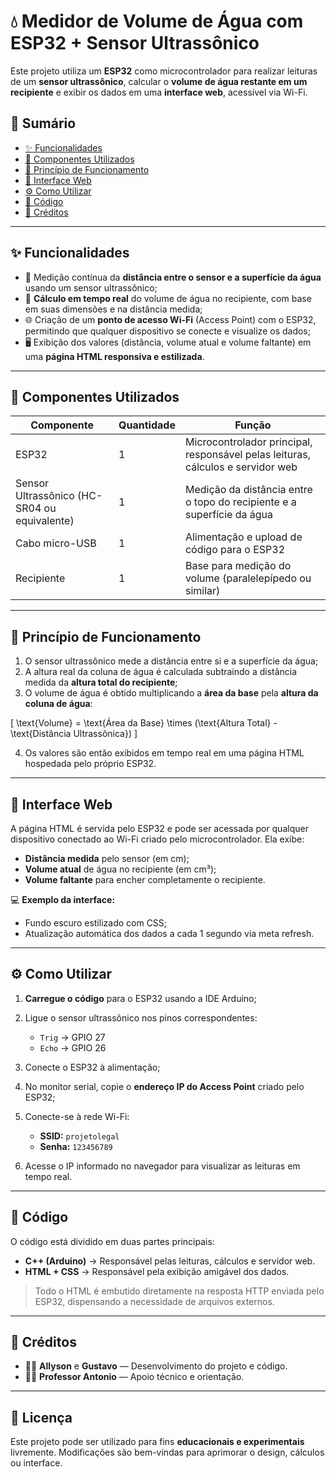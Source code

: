 # 💧 Medidor de Volume de Água com ESP32 + Sensor Ultrassônico

Este projeto utiliza um **ESP32** como microcontrolador para realizar leituras de um **sensor ultrassônico**, calcular o **volume de água restante em um recipiente** e exibir os dados em uma **interface web**, acessível via Wi-Fi.

## 📌 Sumário

* [✨ Funcionalidades](#-funcionalidades)
* [🔧 Componentes Utilizados](#-componentes-utilizados)
* [📐 Princípio de Funcionamento](#-princípio-de-funcionamento)
* [📡 Interface Web](#-interface-web)
* [⚙️ Como Utilizar](#️-como-utilizar)
* [📜 Código](#-código)
* [🧠 Créditos](#-créditos)

---

## ✨ Funcionalidades

* 📏 Medição contínua da **distância entre o sensor e a superfície da água** usando um sensor ultrassônico;
* 🧮 **Cálculo em tempo real** do volume de água no recipiente, com base em suas dimensões e na distância medida;
* 🌐 Criação de um **ponto de acesso Wi-Fi** (Access Point) com o ESP32, permitindo que qualquer dispositivo se conecte e visualize os dados;
* 🖥️ Exibição dos valores (distância, volume atual e volume faltante) em uma **página HTML responsiva e estilizada**.

---

## 🔧 Componentes Utilizados

| Componente                                   | Quantidade | Função                                                                          |
| -------------------------------------------- | ---------- | ------------------------------------------------------------------------------- |
| ESP32                                        | 1          | Microcontrolador principal, responsável pelas leituras, cálculos e servidor web |
| Sensor Ultrassônico (HC-SR04 ou equivalente) | 1          | Medição da distância entre o topo do recipiente e a superfície da água          |
| Cabo micro-USB                               | 1          | Alimentação e upload de código para o ESP32                                     |
| Recipiente                                   | 1          | Base para medição do volume (paralelepípedo ou similar)                         |

---

## 📐 Princípio de Funcionamento

1. O sensor ultrassônico mede a distância entre si e a superfície da água;
2. A altura real da coluna de água é calculada subtraindo a distância medida da **altura total do recipiente**;
3. O volume de água é obtido multiplicando a **área da base** pela **altura da coluna de água**:

[
\text{Volume} = \text{Área da Base} \times (\text{Altura Total} - \text{Distância Ultrassônica})
]

4. Os valores são então exibidos em tempo real em uma página HTML hospedada pelo próprio ESP32.

---

## 📡 Interface Web

A página HTML é servida pelo ESP32 e pode ser acessada por qualquer dispositivo conectado ao Wi-Fi criado pelo microcontrolador.
Ela exibe:

* **Distância medida** pelo sensor (em cm);
* **Volume atual** de água no recipiente (em cm³);
* **Volume faltante** para encher completamente o recipiente.

💻 **Exemplo da interface:**

* Fundo escuro estilizado com CSS;
* Atualização automática dos dados a cada 1 segundo via meta refresh.

---

## ⚙️ Como Utilizar

1. **Carregue o código** para o ESP32 usando a IDE Arduino;
2. Ligue o sensor ultrassônico nos pinos correspondentes:

   * `Trig` → GPIO 27
   * `Echo` → GPIO 26
3. Conecte o ESP32 à alimentação;
4. No monitor serial, copie o **endereço IP do Access Point** criado pelo ESP32;
5. Conecte-se à rede Wi-Fi:

   * **SSID:** `projetolegal`
   * **Senha:** `123456789`
6. Acesse o IP informado no navegador para visualizar as leituras em tempo real.

---

## 📜 Código

O código está dividido em duas partes principais:

* **C++ (Arduino)** → Responsável pelas leituras, cálculos e servidor web.
* **HTML + CSS** → Responsável pela exibição amigável dos dados.

> Todo o HTML é embutido diretamente na resposta HTTP enviada pelo ESP32, dispensando a necessidade de arquivos externos.

---

## 🧠 Créditos

* 👨‍💻 **Allyson** e **Gustavo** — Desenvolvimento do projeto e código.
* 👨‍🏫 **Professor Antonio** — Apoio técnico e orientação.

---

## 📄 Licença

Este projeto pode ser utilizado para fins **educacionais e experimentais** livremente.
Modificações são bem-vindas para aprimorar o design, cálculos ou interface.
